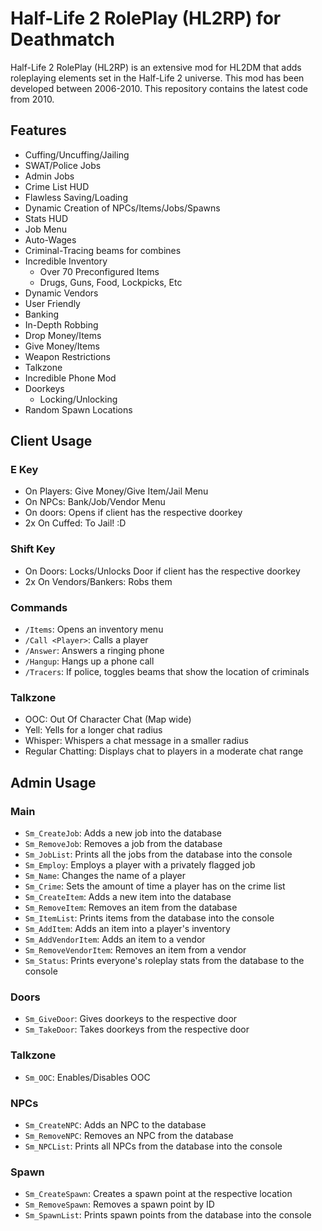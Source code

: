 # Half-Life 2 RolePlay (HL2RP) for Deathmatch

Half-Life 2 RolePlay (HL2RP) is an extensive mod for HL2DM that adds roleplaying elements set in the Half-Life 2 universe. This mod has been developed between 2006-2010. This repository contains the latest code from 2010.

## Features

- Cuffing/Uncuffing/Jailing
- SWAT/Police Jobs
- Admin Jobs
- Crime List HUD
- Flawless Saving/Loading
- Dynamic Creation of NPCs/Items/Jobs/Spawns
- Stats HUD
- Job Menu
- Auto-Wages
- Criminal-Tracing beams for combines
- Incredible Inventory
  - Over 70 Preconfigured Items
  - Drugs, Guns, Food, Lockpicks, Etc
- Dynamic Vendors
- User Friendly
- Banking
- In-Depth Robbing
- Drop Money/Items
- Give Money/Items
- Weapon Restrictions
- Talkzone
- Incredible Phone Mod
- Doorkeys
  - Locking/Unlocking
- Random Spawn Locations

## Client Usage

### E Key

- On Players: Give Money/Give Item/Jail Menu
- On NPCs: Bank/Job/Vendor Menu
- On doors: Opens if client has the respective doorkey
- 2x On Cuffed: To Jail! :D

### Shift Key

- On Doors: Locks/Unlocks Door if client has the respective doorkey
- 2x On Vendors/Bankers: Robs them

### Commands

- `/Items`: Opens an inventory menu
- `/Call <Player>`: Calls a player
- `/Answer`: Answers a ringing phone
- `/Hangup`: Hangs up a phone call
- `/Tracers`: If police, toggles beams that show the location of criminals

### Talkzone

- OOC: Out Of Character Chat (Map wide)
- Yell: Yells for a longer chat radius
- Whisper: Whispers a chat message in a smaller radius
- Regular Chatting: Displays chat to players in a moderate chat range

## Admin Usage

### Main

- `Sm_CreateJob`: Adds a new job into the database
- `Sm_RemoveJob`: Removes a job from the database
- `Sm_JobList`: Prints all the jobs from the database into the console
- `Sm_Employ`: Employs a player with a privately flagged job
- `Sm_Name`: Changes the name of a player
- `Sm_Crime`: Sets the amount of time a player has on the crime list
- `Sm_CreateItem`: Adds a new item into the database
- `Sm_RemoveItem`: Removes an item from the database
- `Sm_ItemList`: Prints items from the database into the console
- `Sm_AddItem`: Adds an item into a player's inventory
- `Sm_AddVendorItem`: Adds an item to a vendor
- `Sm_RemoveVendorItem`: Removes an item from a vendor
- `Sm_Status`: Prints everyone's roleplay stats from the database to the console

### Doors

- `Sm_GiveDoor`: Gives doorkeys to the respective door
- `Sm_TakeDoor`: Takes doorkeys from the respective door

### Talkzone

- `Sm_OOC`: Enables/Disables OOC

### NPCs

- `Sm_CreateNPC`: Adds an NPC to the database
- `Sm_RemoveNPC`: Removes an NPC from the database
- `Sm_NPCList`: Prints all NPCs from the database into the console

### Spawn

- `Sm_CreateSpawn`: Creates a spawn point at the respective location
- `Sm_RemoveSpawn`: Removes a spawn point by ID
- `Sm_SpawnList`: Prints spawn points from the database into the console